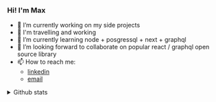 ### Hi! I'm Max 

- 🔭 I’m currently working on my side projects
- :palm_tree: I'm travelling and working
- 🌱 I’m currently learning node + posgressql + next + graphql
- 👯 I’m looking forward to collaborate on popular react / graphql open source library
- 📫 How to reach me:
  - [linkedin](https://www.linkedin.com/in/maksim-shchutsky-206000112/)
  - [email](maksim.shchytski@gmail.com)
<!--
**maximsan/maximsan** is a ✨ _special_ ✨ repository because its `README.md` (this file) appears on your GitHub profile.

Here are some ideas to get you started:

- 🔭 I’m currently working on ...
- 🌱 I’m currently learning ...
- 👯 I’m looking to collaborate on ...
- 🤔 I’m looking for help with ...
- 💬 Ask me about ...
- 📫 How to reach me: ...
- 😄 Pronouns: ...
- ⚡ Fun fact: ...
-->

<details>
  <summary>Github stats</summary>
  <img alt="maximsan's github stats" src="https://github-readme-stats.vercel.app/api?username=maximsan&show_icons=true&theme=prussian"/>
</details

